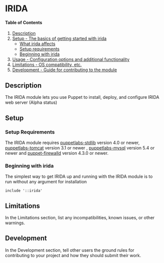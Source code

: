 # IRIDA


#### Table of Contents

1. [Description](#description)
2. [Setup - The basics of getting started with irida](#setup)
    * [What irida affects](#what-irida-affects)
    * [Setup requirements](#setup-requirements)
    * [Beginning with irida](#beginning-with-irida)
3. [Usage - Configuration options and additional functionality](#usage)
4. [Limitations - OS compatibility, etc.](#limitations)
5. [Development - Guide for contributing to the module](#development)

## Description

The IRIDA module lets you use Puppet to install, deploy, and configure IRIDA web server (Alpha status)

## Setup

### Setup Requirements

The IRIDA module requires [puppetlabs-stdlib](https://forge.puppetlabs.com/puppetlabs/stdlib) version 4.0 or newer, [puppetlabs-tomcat](https://forge.puppet.com/puppetlabs/tomcat) version 3.1 or newer , [puppetlabs-mysql](https://forge.puppet.com/puppetlabs/mysql) version 5.4 or newer and [puppet-firewalld](https://forge.puppet.com/puppet/firewalld)  version 4.3.0 or newer.

### Beginning with irida

The simplest way to get IRIDA up and running with the IRIDA module is to run without any argument for installation

```puppet
include '::irida'
```


## Limitations

In the Limitations section, list any incompatibilities, known issues, or other warnings.

## Development

In the Development section, tell other users the ground rules for contributing to your project and how they should submit their work.

